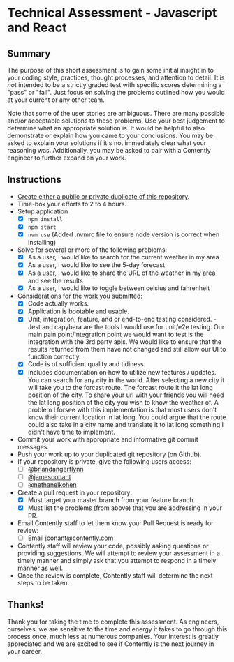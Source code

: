 # Technical Assessment - Javascript and React

## Summary

The purpose of this short assessment is to gain some initial insight in to your
coding style, practices, thought processes, and attention to detail. It is
_not_ intended to be a strictly graded test with specific scores determining
a "pass" or "fail". Just focus on solving the problems outlined how you would
at your current or any other team.

Note that some of the user stories are ambiguous. There are many possible and/or
acceptable solutions to these problems. Use your best judgement to determine
what an appropriate solution is. It would be helpful to also demonstrate or 
explain how you came to your conclusions. You may be asked to explain your
solutions if it's not immediately clear what your reasoning was. Additionally,
you may be asked to pair with a Contently engineer to further expand on your
work.

## Instructions

- [Create either a public or private duplicate of this repository](https://help.github.com/en/github/creating-cloning-and-archiving-repositories/duplicating-a-repository).
- Time-box your efforts to 2 to 4 hours.
- Setup application
    - [x] `npm install`
    - [x] `npm start`
    - [x] `nvm use` (Added .nvmrc file to ensure node version is correct when installing)
- Solve for several or more of the following problems:
    - [x] As a user, I would like to search for the current weather in my area
    - [x] As a user, I would like to see the 5-day forecast
    - [x] As a user, I would like to share the URL of the weather in my area
        and see the results
    - [x] As a user, I would like to toggle between celsius and fahrenheit
- Considerations for the work you submitted:
    - [x] Code actually works.
    - [x] Application is bootable and usable.
    - [x] Unit, integration, feature, and or end-to-end testing considered.
          - Jest and capybara are the tools I would use for unit/e2e testing. Our main pain point/integration point we would
            want to test is the integration with the 3rd party apis.  We would like to ensure that the results returned from them
            have not changed and still allow our UI to function correctly.
    - [x] Code is of sufficient quality and tidiness.
    - [x] Includes documentation on how to utilize new features / updates.
          You can search for any city in the world.  After selecting a new city it will take you to the forcast route.
          The forcast route it the lat long position of the city.  To share your url with your friends you will need the lat long
          position of the city you wish to know the weather of.  A problem I forsee with this implementation is that most users don't
          know their current location in lat long.  You could argue that the route could also take in a city name and translate it to lat long
          something I didn't have time to implement.
- Commit your work with appropriate and informative git commit messages.
- Push your work up to your duplicated git repository (on Github).
- If your repository is private, give the following users access:
    - [ ] [@briandangerflynn](https://github.com/briandangerflynn)
    - [ ] [@jamesconant](https://github.com/jamesconant/)
    - [ ] [@nethanelkohen](https://github.com/nethanelkohen)
- Create a pull request in your repository:
    - [x] Must target your master branch from your feature branch.
    - [x] Must list the problems (from above) that you are addressing in your
        PR.
- Email Contently staff to let them know your Pull Request is ready for review:
    - [ ] Email [jconant@contently.com](jconant@contently.com)
- Contently staff will review your code, possibly asking questions or providing
    suggestions. We will attempt to review your assessment in a timely manner
    and simply ask that you attempt to respond in a timely manner as well.
- Once the review is complete, Contently staff will determine the next steps to
    be taken.

## Thanks!

Thank you for taking the time to complete this assessment. As engineers,
ourselves, we are sensitive to the time and energy it takes to go through this
process once, much less at numerous companies. Your interest is greatly
appreciated and we are excited to see if Contently is the next journey in your
career.
